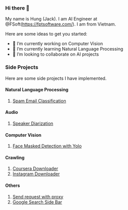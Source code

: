 ### Hi there 👋

My name is Hung (Jack). I am AI Engineer at @FSoft(https://fptsoftware.com/). I am from Vietnam.

Here are some ideas to get you started:

- 🔭 I’m currently working on Computer Vision
- 🌱 I’m currently learning Natural Language Processing
- 👯 I’m looking to collaborate on AI projects


### Side Projects
Here are some side projects I have implemented.

#### Natural Language Processing
1. [Spam Email Classification](https://github.com/leviethung2103/SpamEmailClassification)


#### Audio
1. [Speaker Diarization](https://github.com/leviethung2103/whisper_speaker_diarization)


#### Computer Vision
1. [Face Masked Detection with Yolo](https://github.com/leviethung2103/Face_Mask_Detection_With_YOLO)

#### Crawling
1. [Coursera Downloader](https://github.com/leviethung2103/coursera-downloader)
2. [Instagram Downloader](https://github.com/leviethung2103/Youtube_Facebook_Instagram_Email)

#### Others
1. [Send request with proxy](https://github.com/leviethung2103/Proxy)
2. [Google Search Side Bar](https://github.com/leviethung2103/GoogleSearchSideBar_GE)
